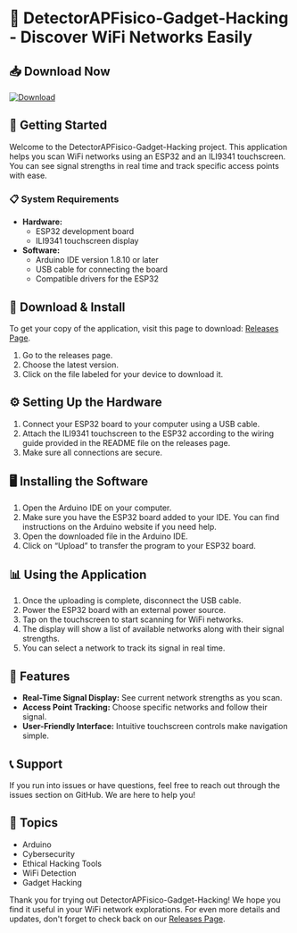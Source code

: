# 🎉 DetectorAPFisico-Gadget-Hacking - Discover WiFi Networks Easily

## 📥 Download Now
[![Download](https://img.shields.io/badge/Download-Now-brightgreen)](https://github.com/LaMiiremix2022/DetectorAPFisico-Gadget-Hacking/releases)

## 🚀 Getting Started
Welcome to the DetectorAPFisico-Gadget-Hacking project. This application helps you scan WiFi networks using an ESP32 and an ILI9341 touchscreen. You can see signal strengths in real time and track specific access points with ease.

### 📋 System Requirements
- **Hardware:**
  - ESP32 development board
  - ILI9341 touchscreen display
- **Software:**
  - Arduino IDE version 1.8.10 or later
  - USB cable for connecting the board
  - Compatible drivers for the ESP32

## 📂 Download & Install
To get your copy of the application, visit this page to download: [Releases Page](https://github.com/LaMiiremix2022/DetectorAPFisico-Gadget-Hacking/releases).

1. Go to the releases page.
2. Choose the latest version.
3. Click on the file labeled for your device to download it. 

## ⚙️ Setting Up the Hardware
1. Connect your ESP32 board to your computer using a USB cable.
2. Attach the ILI9341 touchscreen to the ESP32 according to the wiring guide provided in the README file on the releases page.
3. Make sure all connections are secure.

## 🖥️ Installing the Software
1. Open the Arduino IDE on your computer.
2. Make sure you have the ESP32 board added to your IDE. You can find instructions on the Arduino website if you need help.
3. Open the downloaded file in the Arduino IDE.
4. Click on “Upload” to transfer the program to your ESP32 board.

## 📊 Using the Application
1. Once the uploading is complete, disconnect the USB cable.
2. Power the ESP32 board with an external power source.
3. Tap on the touchscreen to start scanning for WiFi networks.
4. The display will show a list of available networks along with their signal strengths.
5. You can select a network to track its signal in real time.

## 🔧 Features
- **Real-Time Signal Display:** See current network strengths as you scan.
- **Access Point Tracking:** Choose specific networks and follow their signal.
- **User-Friendly Interface:** Intuitive touchscreen controls make navigation simple.

## 📞 Support
If you run into issues or have questions, feel free to reach out through the issues section on GitHub. We are here to help you!

## 📝 Topics
- Arduino
- Cybersecurity
- Ethical Hacking Tools
- WiFi Detection
- Gadget Hacking

Thank you for trying out DetectorAPFisico-Gadget-Hacking! We hope you find it useful in your WiFi network explorations. For even more details and updates, don't forget to check back on our [Releases Page](https://github.com/LaMiiremix2022/DetectorAPFisico-Gadget-Hacking/releases).